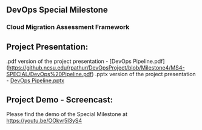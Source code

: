 ## DevOps Special Milestone

### Cloud Migration Assessment Framework




## Project Presentation:

.pdf version of the project presentation - [DevOps Pipeline.pdf] (https://github.ncsu.edu/rpathur/DevOpsProject/blob/Milestone4/MS4-SPECIAL/DevOps%20Pipeline.pdf)
.pptx version of the project presentation - [DevOps Pipeline.pptx](https://github.ncsu.edu/rpathur/DevOpsProject/blob/Milestone4/MS4-SPECIAL/DevOps%20Pipeline.pptx)

## Project Demo - Screencast:
 
 Please find the demo of the Special Milestone at https://youtu.be/OOkvr5I3yS4
